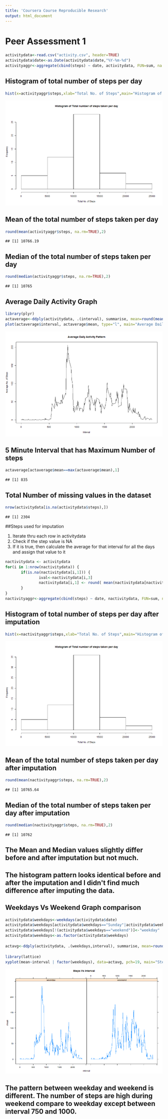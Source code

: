 ```yaml
---
title: 'Coursera Course Reproducible Research'
output: html_document
---
```


# Peer Assessment 1
<!--Steps performed
* Read the Activity Monitoring data 
* Converted the date variable type as Date
* Calculated the total number of steps per day using aggregate function
-->

```r
activitydata<-read.csv("activity.csv", header=TRUE)
activitydata$date<-as.Date(activitydata$date,"%Y-%m-%d")
activityaggr<-aggregate(cbind(steps) ~ date, activitydata, FUN=sum, na.rm=TRUE, na.action="na.omit")
```
## Histogram of total number of steps per day  

```r
hist(x=activityaggr$steps,xlab="Total No. of Steps",main="Histogram of Total number of steps taken per day")
```

![plot of chunk unnamed-chunk-2](figure/unnamed-chunk-2-1.png) 

## Mean of the total number of steps taken per day  

```r
round(mean(activityaggr$steps, na.rm=TRUE),2)
```

```
## [1] 10766.19
```
## Median of the total number of steps taken per day

```r
round(median(activityaggr$steps, na.rm=TRUE),2)
```

```
## [1] 10765
```
## Average Daily Activity Graph

```r
library(plyr)
actaverage<-ddply(activitydata, .(interval), summarise, mean=round(mean(steps, na.rm=TRUE),2))
plot(actaverage$interval, actaverage$mean, type="l", main="Average Daily Activity Pattern", xlab="Interval", ylab="Average No. of Steps")
```

![plot of chunk unnamed-chunk-5](figure/unnamed-chunk-5-1.png) 

## 5 Minute Interval that has Maximum Number of steps 

```r
actaverage[actaverage$mean==max(actaverage$mean),1]
```

```
## [1] 835
```

## Total Number of missing values in the dataset

```r
nrow(activitydata[is.na(activitydata$steps),])
```

```
## [1] 2304
```

##Steps used for imputation
1. Iterate thru each row in activitydata
2. Check if the step value is NA
3. If it is true, then calculate the average for that interval for all the days and assign that value to it


```r
nactivitydata <- activitydata
for(i in 1:nrow(nactivitydata)) {
       if(is.na(nactivitydata[i,1])) {
               ival<-nactivitydata[i,3]
               nactivitydata[i,1] <- round( mean(nactivitydata[nactivitydata$interval == ival,1],na.rm=TRUE),0)
       } 
}
nactivityaggr<-aggregate(cbind(steps) ~ date, nactivitydata, FUN=sum, na.rm=TRUE, na.action="na.omit")
```
## Histogram of total number of steps per day after imputation

```r
hist(x=nactivityaggr$steps,xlab="Total No. of Steps",main="Histogram of Total number of steps taken per day")
```

![plot of chunk unnamed-chunk-9](figure/unnamed-chunk-9-1.png) 

## Mean of the total number of steps taken per day after imputation 

```r
round(mean(nactivityaggr$steps, na.rm=TRUE),2)
```

```
## [1] 10765.64
```
## Median of the total number of steps taken per day after imputation

```r
round(median(nactivityaggr$steps, na.rm=TRUE),2)
```

```
## [1] 10762
```

## The Mean and Median values slightly differ before and after imputation but not much.
## The histogram pattern looks identical before and after the imputation and I didn't find much difference after imputing the data.


Weekdays Vs Weekend Graph comparison
---

```r
activitydata$weekdays<-weekdays(activitydata$date)
activitydata$weekdays[activitydata$weekdays=="Sunday"|activitydata$weekdays=="Saturday"]<-"weekend"
activitydata$weekdays[!(activitydata$weekdays=="weekend")]<-"weekday"
activitydata$weekdays<-as.factor(activitydata$weekdays)

actavg<-ddply(activitydata, .(weekdays,interval), summarise, mean=round(mean(steps, na.rm=TRUE),0))

library(lattice)
xyplot(mean~interval | factor(weekdays), data=actavg, pch=19, main="Steps Vs Interval",type="l")
```

![plot of chunk unnamed-chunk-12](figure/unnamed-chunk-12-1.png) 

## The pattern between weekday and weekend is different. The number of steps are high during weekend compare to weekday except between interval 750 and 1000.
